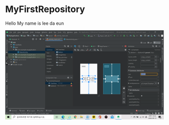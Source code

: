 # MyFirstRepository

Hello My name is lee da eun

<img width="" height="" src="./png/19173019.png"></img>
